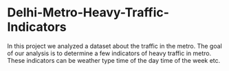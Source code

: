 # Delhi-Metro-Heavy-Traffic-Indicators
In this project we analyzed a dataset about the traffic in the metro. The goal of our analysis is to determine a few indicators of heavy traffic in metro. These indicators can be weather type time of the day time of the week etc. 
